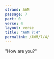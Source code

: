 ```yaml
---
strand: AWM
passage: 7
part: 0
verse: 4
layout: verse
title: "AWM 7:4"
permalink: /AWM/7/4/
---
```

"How are you?"
